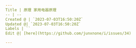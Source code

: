 ```yaml
---
Title | 原理 家用电器原理
-- | --
Created @ | `2023-07-03T16:50:20Z`
Updated @| `2023-07-03T16:50:20Z`
Labels | ``
Edit @| [here](https://github.com/junxnone/i/issues/34)

---
```


